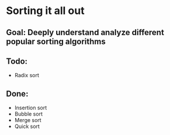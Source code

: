 # Sorting it all out

## Goal: Deeply understand analyze different popular sorting algorithms

## Todo:
- Radix sort

## Done:
- Insertion sort
- Bubble sort
- Merge sort
- Quick sort

